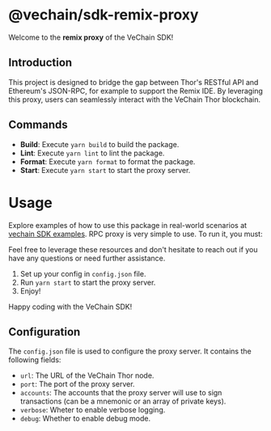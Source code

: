 # @vechain/sdk-remix-proxy

Welcome to the **remix proxy** of the VeChain SDK!

## Introduction
This project is designed to bridge the gap between Thor's RESTful API and Ethereum's JSON-RPC, for example to support the Remix IDE. By leveraging this proxy, users can seamlessly interact with the VeChain Thor blockchain.

## Commands

- **Build**: Execute `yarn build` to build the package.
- **Lint**: Execute `yarn lint` to lint the package.
- **Format**: Execute `yarn format` to format the package.
- **Start**: Execute `yarn start` to start the proxy server.

# Usage

Explore examples of how to use this package in real-world scenarios at [vechain SDK examples](https://github.com/vechain/vechain-sdk/tree/main/docs/examples).
RPC proxy is very simple to use. To run it, you must:

Feel free to leverage these resources and don't hesitate to reach out if you have any questions or need further assistance.
1. Set up your config in `config.json` file.
2. Run `yarn start` to start the proxy server.
3. Enjoy!

Happy coding with the VeChain SDK!
## Configuration

The `config.json` file is used to configure the proxy server. It contains the following fields:

- `url`: The URL of the VeChain Thor node.
- `port`: The port of the proxy server.
- `accounts`: The accounts that the proxy server will use to sign transactions (can be a mnemonic or an array of private keys).
- `verbose`: Wheter to enable verbose logging.
- `debug`: Whether to enable debug mode.